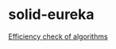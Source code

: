# solid-eureka
<a href="https://www.huyng.com/posts/python-performance-analysis"> Efficiency check of algorithms </a>
